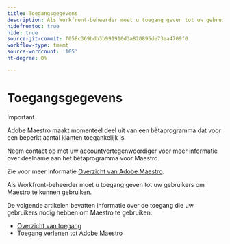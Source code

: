 ```yaml
---
title: Toegangsgegevens
description: Als Workfront-beheerder moet u toegang geven tot uw gebruikers om Maestro te kunnen gebruiken. De volgende artikelen bevatten informatie over de toegang die uw gebruikers nodig hebben om Maestro te gebruiken.
hidefromtoc: true
hide: true
source-git-commit: f058c369bdb3b991910d3a820895de73ea4709f0
workflow-type: tm+mt
source-wordcount: '105'
ht-degree: 0%

---
```



# Toegangsgegevens

>[!IMPORTANT]
>
>Adobe Maestro maakt momenteel deel uit van een bètaprogramma dat voor een beperkt aantal klanten toegankelijk is.
>
>Neem contact op met uw accountvertegenwoordiger voor meer informatie over deelname aan het bètaprogramma voor Maestro.
>
>Zie voor meer informatie [Overzicht van Adobe Maestro](../maestro-overview.md).

Als Workfront-beheerder moet u toegang geven tot uw gebruikers om Maestro te kunnen gebruiken.

De volgende artikelen bevatten informatie over de toegang die uw gebruikers nodig hebben om Maestro te gebruiken:

* [Overzicht van toegang](../access/access-overview.md)
* [Toegang verlenen tot Adobe Maestro](../access/grant-access.md)

